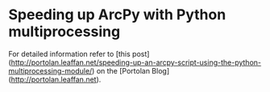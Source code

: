 # Speeding up ArcPy with Python multiprocessing

For detailed information refer to [this post] (http://portolan.leaffan.net/speeding-up-an-arcpy-script-using-the-python-multiprocessing-module/) on the [Portolan Blog] (http://portolan.leaffan.net).
